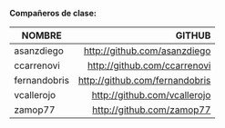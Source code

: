 **Compañeros de clase:**

| NOMBRE | GITHUB |
| ------ |  -----: |
| asanzdiego | http://github.com/asanzdiego |
| ccarrenovi | http://github.com/ccarrenovi |
| fernandobris | http://github.com/fernandobris |
| vcallerojo | http://github.com/vcallerojo |
| zamop77 | http://github.com/zamop77 |

